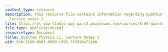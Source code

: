 ```yaml
---
content_type: resource
description: This resource file contains information regarding quantum physics II,
  lecture notes 1.
file: https://ol-ocw-studio-app-qa.s3.amazonaws.com/courses/8-05-quantum-physics-ii-fall-2013/61bc31b8d8bf0680c322733910a71aa0_MIT8_05F13_Chap_01.pdf
file_type: application/pdf
resourcetype: Document
title: Quantum Physics II, Lecture Notes 1
uid: 61bc31b8-d8bf-0680-c322-733910a71aa0
---
```

